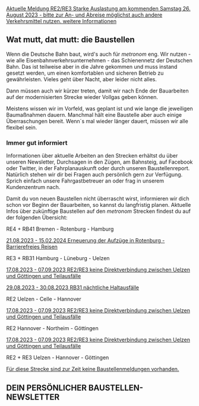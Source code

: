 [Aktuelle Meldung RE2/RE3 Starke Auslastung am kommenden Samstag 26. August 2023 - bitte zur An- und Abreise möglichst auch andere Verkehrsmittel nutzen. weitere Informationen](https://www.der-metronom.de/aktuell/starke-auslastung-am-kommenden-samstag-zur-an-und-abreise-bitte-moeglichst-auch-auf-andere-verkehrsmittel-ausweichen/)

Wat mutt, dat mutt: die Baustellen
----------

Wenn die Deutsche Bahn baut, wird's auch für *metronom* eng.
Wir nutzen - wie alle Eisenbahnverkehrsunternehmen - das Schienennetz der Deutschen Bahn. Das ist teilweise aber in die Jahre gekommen und muss instand gesetzt werden, um einen komfortablen und sicheren Betrieb zu gewährleisten. Vieles geht über Nacht, aber leider nicht alles.

Dann müssen auch wir kürzer treten, damit wir nach Ende der Bauarbeiten auf der modernisierten Strecke wieder Vollgas geben können.

Meistens wissen wir im Vorfeld, was geplant ist und wie lange die jeweiligen Baumaßnahmen dauern. Manchmal hält eine Baustelle aber auch einige Überraschungen bereit. Wenn´s mal wieder länger dauert, müssen wir alle flexibel sein.

### Immer gut informiert ###

Informationen über aktuelle Arbeiten an den Strecken erhältst du über unseren Newsletter, Durchsagen in den Zügen, am Bahnsteig, auf Facebook oder Twitter, in der Fahrplanauskunft oder durch unseren Baustellenreport. Natürlich stehen wir dir bei Fragen auch persönlich gern zur Verfügung. Sprich einfach unsere Fahrgastbetreuer an oder frag in unserem Kundenzentrum nach.

Damit du von neuen Baustellen nicht überrascht wirst, informieren wir dich schon vor Beginn der Bauarbeiten, so kannst du langfristig planen. Aktuelle Infos über zukünftige Baustellen auf den *metronom* Strecken findest du auf der folgenden Übersicht:

RE4 + RB41 Bremen - Rotenburg - Hamburg

[21.08.2023 - 15.02.2024 Erneuerung der Aufzüge in Rotenburg - Barrierefreies Reisen](https://www.der-metronom.de/baustellen/erneuerung-der-aufzuege-in-rotenburg-barrierefreies-reisen/)

RE3 + RB31 Hamburg - Lüneburg - Uelzen

[17.08.2023 - 07.09.2023 RE2/RE3 keine Direktverbindung zwischen Uelzen und Göttingen und Teilausfälle](https://www.der-metronom.de/baustellen/re2-re3-keine-direktverbindung-zwischen-uelzen-und-goettingen-2/)

[29.08.2023 - 30.08.2023 RB31 nächtliche Haltausfälle](https://www.der-metronom.de/baustellen/rb31-naechtliche-haltausfaelle/)

RE2 Uelzen - Celle - Hannover

[17.08.2023 - 07.09.2023 RE2/RE3 keine Direktverbindung zwischen Uelzen und Göttingen und Teilausfälle](https://www.der-metronom.de/baustellen/re2-re3-keine-direktverbindung-zwischen-uelzen-und-goettingen-2/)

RE2 Hannover - Northeim - Göttingen

[17.08.2023 - 07.09.2023 RE2/RE3 keine Direktverbindung zwischen Uelzen und Göttingen und Teilausfälle](https://www.der-metronom.de/baustellen/re2-re3-keine-direktverbindung-zwischen-uelzen-und-goettingen-2/)

RE2 + RE3 Uelzen - Hannover - Göttingen

[Für diese Strecke sind zur Zeit keine Baustellenmeldungen vorhanden.]()

DEIN PERSÖNLICHER BAUSTELLEN-NEWSLETTER
----------
